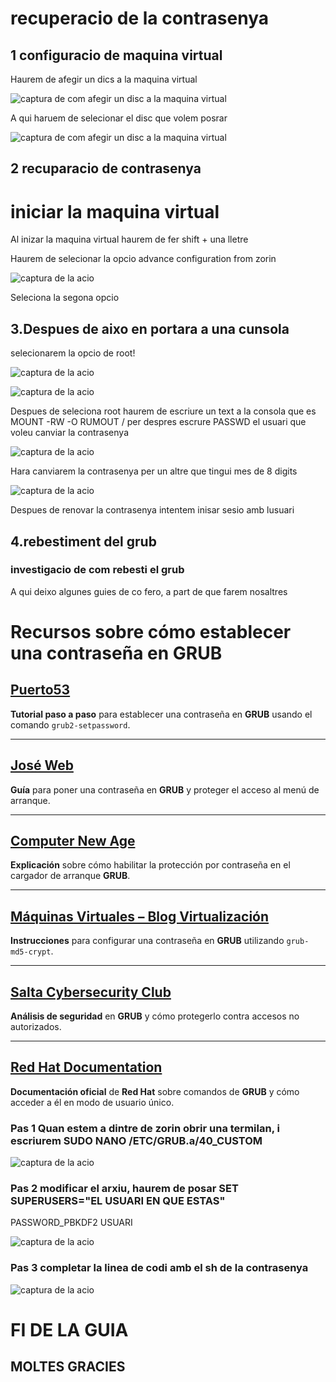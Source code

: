 # recuperacio de la contrasenya 
## 1 configuracio de maquina virtual 
Haurem de afegir un dics a la maquina virtual 

![captura de com afegir un disc a la maquina virtual ](IMG/captura1.png)

A qui haruem de selecionar el disc que volem posrar

![captura de com afegir un disc a la maquina virtual ](IMG/captura2.png)

## 2 recuparacio de contrasenya
# iniciar la maquina virtual
Al inizar la maquina virtual haurem de fer shift + una lletre 

Haurem de selecionar la  opcio advance configuration from zorin


![captura de la acio](IMG/image(1).png)

Seleciona la segona opcio 



## 3.Despues de aixo en portara a una cunsola
selecionarem la opcio de root!

![captura de la acio](IMG/resume.png)

![captura de la acio](IMG/rooot3.png)

Despues de seleciona root haurem de escriure un text a la consola que es MOUNT -RW -O RUMOUT /
per despres escrure  PASSWD el usuari que voleu canviar la contrasenya 

![captura de la acio](IMG/mount.png)

Hara canviarem la contrasenya per un altre que tingui mes de 8 digits 

![captura de la acio](IMG/NUEVA2.png)

Despues de renovar la contrasenya intentem inisar sesio amb lusuari
## 4.rebestiment del grub
### investigacio de com rebesti el grub 
A qui deixo algunes guies de co fero, a part de que farem nosaltres 
# Recursos sobre cómo establecer una contraseña en GRUB

## [Puerto53](https://puerto53.com)
**Tutorial paso a paso** para establecer una contraseña en **GRUB** usando el comando `grub2-setpassword`.

---

## [José Web](https://jose-web.es)
**Guía** para poner una contraseña en **GRUB** y proteger el acceso al menú de arranque.

---

## [Computer New Age](https://computernewage.com)
**Explicación** sobre cómo habilitar la protección por contraseña en el cargador de arranque **GRUB**.

---

## [Máquinas Virtuales – Blog Virtualización](https://blogvirtualizacion.com)
**Instrucciones** para configurar una contraseña en **GRUB** utilizando `grub-md5-crypt`.

---

## [Salta Cybersecurity Club](https://saltacybersecurity.club)
**Análisis de seguridad** en **GRUB** y cómo protegerlo contra accesos no autorizados.


---

## [Red Hat Documentation](https://docs.redhat.com)
**Documentación oficial** de **Red Hat** sobre comandos de **GRUB** y cómo acceder a él en modo de usuario único.

### Pas 1 Quan  estem a dintre de zorin obrir una termilan, i escriurem  SUDO NANO /ETC/GRUB.a/40_CUSTOM

![captura de la acio](IMG/custom.png)
### Pas 2 modificar el arxiu, haurem de posar SET SUPERUSERS="EL USUARI EN QUE ESTAS" 
PASSWORD_PBKDF2 USUARI

![captura de la acio](IMG/grub2.png)

### Pas 3 completar la linea de codi amb el sh de la contrasenya

![captura de la acio](IMG/ultima.png)

# FI DE LA GUIA 
## MOLTES GRACIES 
